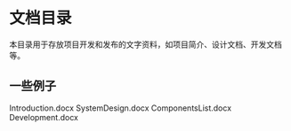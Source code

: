 文档目录
========

本目录用于存放项目开发和发布的文字资料，如项目简介、设计文档、开发文档等。

一些例子
--------
Introduction.docx
SystemDesign.docx
ComponentsList.docx
Development.docx
